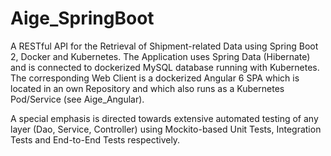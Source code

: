 # Aige_SpringBoot
A RESTful API for the Retrieval of Shipment-related Data using Spring Boot 2, Docker and Kubernetes. 
The Application uses Spring Data (Hibernate) and is connected to dockerized MySQL database running
with Kubernetes. The corresponding Web Client is a dockerized Angular 6 SPA which is 
located in an own Repository and which also runs as a Kubernetes Pod/Service (see Aige_Angular).

A special emphasis is directed towards extensive automated testing of any layer (Dao, Service, Controller) using Mockito-based
Unit Tests, Integration Tests and End-to-End Tests respectively.

